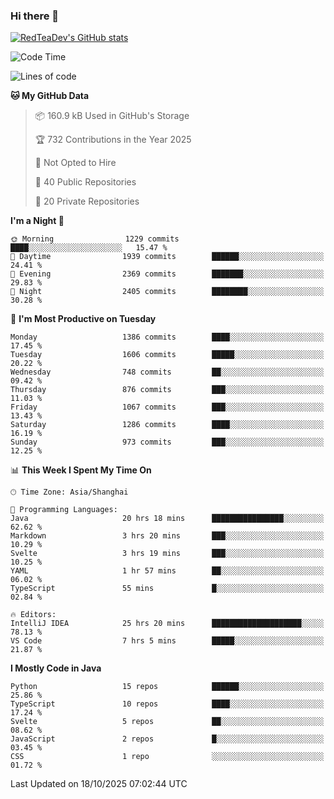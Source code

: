 ### Hi there 👋

<!--
**RedTeaDev/RedTeaDev** is a ✨ _special_ ✨ repository because its `README.md` (this file) appears on your GitHub profile.

Here are some ideas to get you started:

- 🔭 I’m currently working on ...
- 🌱 I’m currently learning ...
- 👯 I’m looking to collaborate on ...
- 🤔 I’m looking for help with ...
- 💬 Ask me about ...
- 📫 How to reach me: ...
- 😄 Pronouns: ...
- ⚡ Fun fact: ...
-->

<!--
[![wakatime](https://wakatime.com/badge/user/6b101ed0-04c0-4490-9283-eb61f2efff96.svg)](https://wakatime.com/@6b101ed0-04c0-4490-9283-eb61f2efff96)
!-->

[![RedTeaDev's GitHub stats](https://github-readme-stats.vercel.app/api?username=RedTeaDev\&include_all_commits=true)](https://github.com/anuraghazra/github-readme-stats)
<!--
[![willianrod's wakatime stats](https://github-readme-stats.vercel.app/api/wakatime?username=RedTeaDev)](https://github.com/anuraghazra/github-readme-stats)
!-->
<!--START_SECTION:waka-->
![Code Time](http://img.shields.io/badge/Code%20Time-3%2C594%20hrs%2019%20mins-blue)

![Lines of code](https://img.shields.io/badge/From%20Hello%20World%20I%27ve%20Written-1.4%20million%20lines%20of%20code-blue)

**🐱 My GitHub Data** 

> 📦 160.9 kB Used in GitHub's Storage 
 > 
> 🏆 732 Contributions in the Year 2025
 > 
> 🚫 Not Opted to Hire
 > 
> 📜 40 Public Repositories 
 > 
> 🔑 20 Private Repositories 
 > 
**I'm a Night 🦉** 

```text
🌞 Morning                1229 commits        ████░░░░░░░░░░░░░░░░░░░░░   15.47 % 
🌆 Daytime                1939 commits        ██████░░░░░░░░░░░░░░░░░░░   24.41 % 
🌃 Evening                2369 commits        ███████░░░░░░░░░░░░░░░░░░   29.83 % 
🌙 Night                  2405 commits        ████████░░░░░░░░░░░░░░░░░   30.28 % 
```
📅 **I'm Most Productive on Tuesday** 

```text
Monday                   1386 commits        ████░░░░░░░░░░░░░░░░░░░░░   17.45 % 
Tuesday                  1606 commits        █████░░░░░░░░░░░░░░░░░░░░   20.22 % 
Wednesday                748 commits         ██░░░░░░░░░░░░░░░░░░░░░░░   09.42 % 
Thursday                 876 commits         ███░░░░░░░░░░░░░░░░░░░░░░   11.03 % 
Friday                   1067 commits        ███░░░░░░░░░░░░░░░░░░░░░░   13.43 % 
Saturday                 1286 commits        ████░░░░░░░░░░░░░░░░░░░░░   16.19 % 
Sunday                   973 commits         ███░░░░░░░░░░░░░░░░░░░░░░   12.25 % 
```


📊 **This Week I Spent My Time On** 

```text
🕑︎ Time Zone: Asia/Shanghai

💬 Programming Languages: 
Java                     20 hrs 18 mins      ████████████████░░░░░░░░░   62.62 % 
Markdown                 3 hrs 20 mins       ███░░░░░░░░░░░░░░░░░░░░░░   10.29 % 
Svelte                   3 hrs 19 mins       ███░░░░░░░░░░░░░░░░░░░░░░   10.25 % 
YAML                     1 hr 57 mins        ██░░░░░░░░░░░░░░░░░░░░░░░   06.02 % 
TypeScript               55 mins             █░░░░░░░░░░░░░░░░░░░░░░░░   02.84 % 

🔥 Editors: 
IntelliJ IDEA            25 hrs 20 mins      ████████████████████░░░░░   78.13 % 
VS Code                  7 hrs 5 mins        █████░░░░░░░░░░░░░░░░░░░░   21.87 % 
```

**I Mostly Code in Java** 

```text
Python                   15 repos            ██████░░░░░░░░░░░░░░░░░░░   25.86 % 
TypeScript               10 repos            ████░░░░░░░░░░░░░░░░░░░░░   17.24 % 
Svelte                   5 repos             ██░░░░░░░░░░░░░░░░░░░░░░░   08.62 % 
JavaScript               2 repos             █░░░░░░░░░░░░░░░░░░░░░░░░   03.45 % 
CSS                      1 repo              ░░░░░░░░░░░░░░░░░░░░░░░░░   01.72 % 
```




 Last Updated on 18/10/2025 07:02:44 UTC
<!--END_SECTION:waka-->


